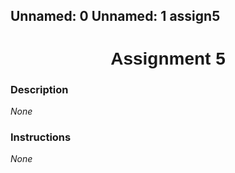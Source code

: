 Unnamed:  0 Unnamed:  1
assign5 <h1  style="font-family:  Verdana,  Geneva,  sans-serif;  text-align:center">Assignment  5</h1> 
--- 
 
###  Description 
*None* 
 
###  Instructions 
*None*
